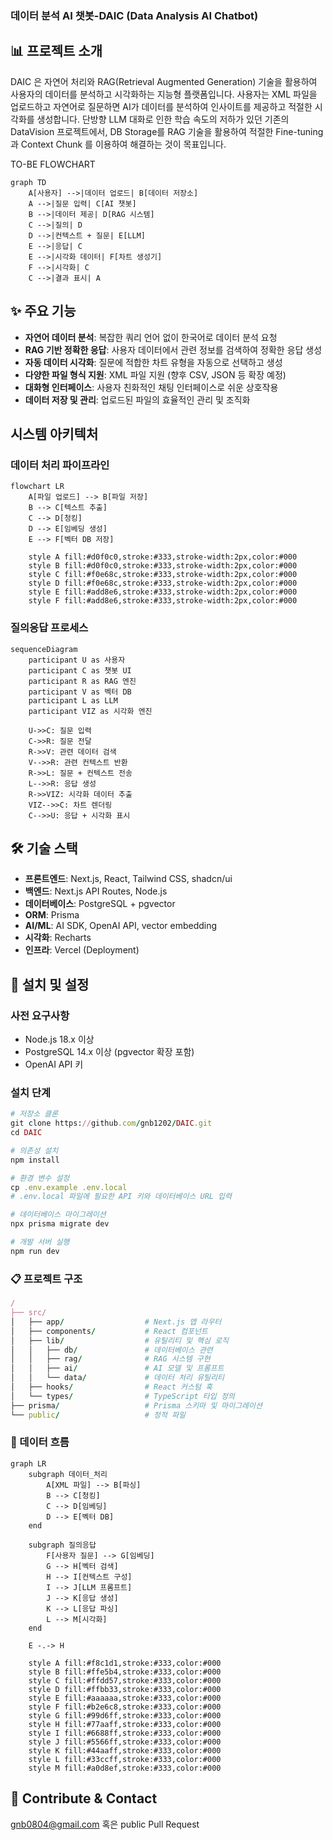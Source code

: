 ### 데이터 분석 AI 챗봇-DAIC (Data Analysis AI Chatbot)

## 📊 프로젝트 소개

DAIC 은 자연어 처리와 RAG(Retrieval Augmented Generation) 기술을 활용하여 사용자의 데이터를 분석하고 시각화하는 지능형 플랫폼입니다. 사용자는 XML 파일을 업로드하고 자연어로 질문하면 AI가 데이터를 분석하여 인사이트를 제공하고 적절한 시각화를 생성합니다.
단방향 LLM 대화로 인한 학습 속도의 저하가 있던 기존의 DataVision 프로젝트에서, DB Storage를 RAG 기술을 활용하여 적절한 Fine-tuning 과 Context Chunk 를 이용하여 해결하는 것이 목표입니다.

TO-BE FLOWCHART
```mermaid
graph TD
    A[사용자] -->|데이터 업로드| B[데이터 저장소]
    A -->|질문 입력| C[AI 챗봇]
    B -->|데이터 제공| D[RAG 시스템]
    C -->|질의| D
    D -->|컨텍스트 + 질문| E[LLM]
    E -->|응답| C
    E -->|시각화 데이터| F[차트 생성기]
    F -->|시각화| C
    C -->|결과 표시| A
```
## ✨ 주요 기능

- **자연어 데이터 분석**: 복잡한 쿼리 언어 없이 한국어로 데이터 분석 요청
- **RAG 기반 정확한 응답**: 사용자 데이터에서 관련 정보를 검색하여 정확한 응답 생성
- **자동 데이터 시각화**: 질문에 적합한 차트 유형을 자동으로 선택하고 생성
- **다양한 파일 형식 지원**: XML 파일 지원 (향후 CSV, JSON 등 확장 예정)
- **대화형 인터페이스**: 사용자 친화적인 채팅 인터페이스로 쉬운 상호작용
- **데이터 저장 및 관리**: 업로드된 파일의 효율적인 관리 및 조직화

## 시스템 아키텍처

### 데이터 처리 파이프라인

```mermaid
flowchart LR
    A[파일 업로드] --> B[파일 저장]
    B --> C[텍스트 추출]
    C --> D[청킹]
    D --> E[임베딩 생성]
    E --> F[벡터 DB 저장]
    
    style A fill:#d0f0c0,stroke:#333,stroke-width:2px,color:#000
    style B fill:#d0f0c0,stroke:#333,stroke-width:2px,color:#000
    style C fill:#f0e68c,stroke:#333,stroke-width:2px,color:#000
    style D fill:#f0e68c,stroke:#333,stroke-width:2px,color:#000
    style E fill:#add8e6,stroke:#333,stroke-width:2px,color:#000
    style F fill:#add8e6,stroke:#333,stroke-width:2px,color:#000
```

### 질의응답 프로세스
```mermaid
sequenceDiagram
    participant U as 사용자
    participant C as 챗봇 UI
    participant R as RAG 엔진
    participant V as 벡터 DB
    participant L as LLM
    participant VIZ as 시각화 엔진
    
    U->>C: 질문 입력
    C->>R: 질문 전달
    R->>V: 관련 데이터 검색
    V-->>R: 관련 컨텍스트 반환
    R->>L: 질문 + 컨텍스트 전송
    L-->>R: 응답 생성
    R->>VIZ: 시각화 데이터 추출
    VIZ-->>C: 차트 렌더링
    C-->>U: 응답 + 시각화 표시
```


## 🛠️ 기술 스택

- **프론트엔드**: Next.js, React, Tailwind CSS, shadcn/ui
- **백엔드**: Next.js API Routes, Node.js
- **데이터베이스**: PostgreSQL + pgvector
- **ORM**: Prisma
- **AI/ML**: AI SDK, OpenAI API, vector embedding
- **시각화**: Recharts
- **인프라**: Vercel (Deployment)


## 🚀 설치 및 설정

### 사전 요구사항

- Node.js 18.x 이상
- PostgreSQL 14.x 이상 (pgvector 확장 포함)
- OpenAI API 키

### 설치 단계

```ruby
# 저장소 클론
git clone https://github.com/gnb1202/DAIC.git
cd DAIC

# 의존성 설치
npm install

# 환경 변수 설정
cp .env.example .env.local
# .env.local 파일에 필요한 API 키와 데이터베이스 URL 입력

# 데이터베이스 마이그레이션
npx prisma migrate dev

# 개발 서버 실행
npm run dev
```

### 📋 프로젝트 구조
```ruby
/
├── src/
│   ├── app/                  # Next.js 앱 라우터
│   ├── components/           # React 컴포넌트
│   ├── lib/                  # 유틸리티 및 핵심 로직
│   │   ├── db/               # 데이터베이스 관련
│   │   ├── rag/              # RAG 시스템 구현
│   │   ├── ai/               # AI 모델 및 프롬프트
│   │   └── data/             # 데이터 처리 유틸리티
│   ├── hooks/                # React 커스텀 훅
│   └── types/                # TypeScript 타입 정의
├── prisma/                   # Prisma 스키마 및 마이그레이션
└── public/                   # 정적 파일
```

### 🔄 데이터 흐름
```mermaid
graph LR
    subgraph 데이터_처리
        A[XML 파일] --> B[파싱]
        B --> C[청킹]
        C --> D[임베딩]
        D --> E[벡터 DB]
    end
    
    subgraph 질의응답
        F[사용자 질문] --> G[임베딩]
        G --> H[벡터 검색]
        H --> I[컨텍스트 구성]
        I --> J[LLM 프롬프트]
        J --> K[응답 생성]
        K --> L[응답 파싱]
        L --> M[시각화]
    end
    
    E -.-> H
    
    style A fill:#f8c1d1,stroke:#333,color:#000
    style B fill:#ffe5b4,stroke:#333,color:#000
    style C fill:#ffdd57,stroke:#333,color:#000
    style D fill:#ffbb33,stroke:#333,color:#000
    style E fill:#aaaaaa,stroke:#333,color:#000
    style F fill:#b2e6c8,stroke:#333,color:#000
    style G fill:#99d6ff,stroke:#333,color:#000
    style H fill:#77aaff,stroke:#333,color:#000
    style I fill:#6688ff,stroke:#333,color:#000
    style J fill:#5566ff,stroke:#333,color:#000
    style K fill:#44aaff,stroke:#333,color:#000
    style L fill:#33ccff,stroke:#333,color:#000
    style M fill:#a0d8ef,stroke:#333,color:#000
```

## 🤝 Contribute & Contact
gnb0804@gmail.com 혹은 public Pull Request
